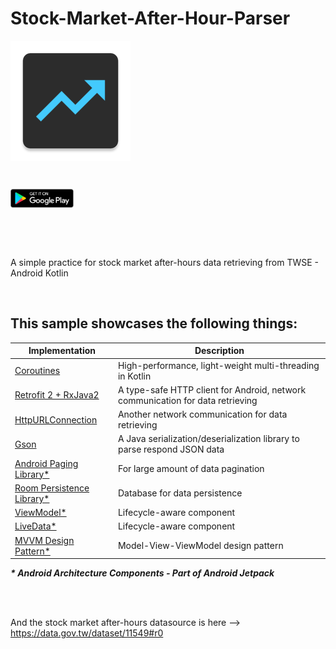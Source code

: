 # Stock-Market-After-Hour-Parser
[<img align="center" src ="app/src/main/res/mipmap-xxxhdpi/ic_app_icon.png">](https://play.google.com/store/apps/details?id=com.shigaga.makitonoto)<br>

<br>

[<img src="app/src/main/res/mipmap-xxxhdpi/googleplay_logo.png" width="20%" height="20%" align="center" valign="center">](https://play.google.com/store/apps/details?id=com.shigaga.makitonoto)

<br>
<br>
<br>

A simple practice for stock market after-hours data retrieving from TWSE  - Android Kotlin

<br>

## This sample showcases the following things:

| Implementation | Description |
| --- | --- |
| [Coroutines](https://www.youtube.com/watch?v=BOHK_w09pVA) | High-performance, light-weight multi-threading in Kotlin |
| [Retrofit 2 + RxJava2](https://square.github.io/retrofit/) | A type-safe HTTP client for Android, network communication for data retrieving |
| [HttpURLConnection](https://developer.android.com/reference/java/net/HttpURLConnection) | Another network communication for data retrieving |
| [Gson](https://github.com/google/gson) | A Java serialization/deserialization library to parse respond JSON data |
| [Android Paging Library*](https://www.youtube.com/watch?v=QVMqCRs0BNA) | For large amount of data pagination |
| [Room Persistence Library*](https://www.youtube.com/watch?v=SKWh4ckvFPM) | Database for data persistence |
| [ViewModel*](https://www.youtube.com/watch?v=5qlIPTDE274&t=37s) | Lifecycle-aware component |
| [LiveData*](https://www.youtube.com/watch?v=OMcDk2_4LSk)| Lifecycle-aware component |
| [MVVM Design Pattern*](https://medium.com/upday-devs/android-architecture-patterns-part-3-model-view-viewmodel-e7eeee76b73b) | Model-View-ViewModel design pattern |

___* Android Architecture Components - Part of Android Jetpack___

<br>
<br>

And the stock market after-hours datasource is here --> https://data.gov.tw/dataset/11549#r0 

<br>
<br>
<br>
<br>
<br>
